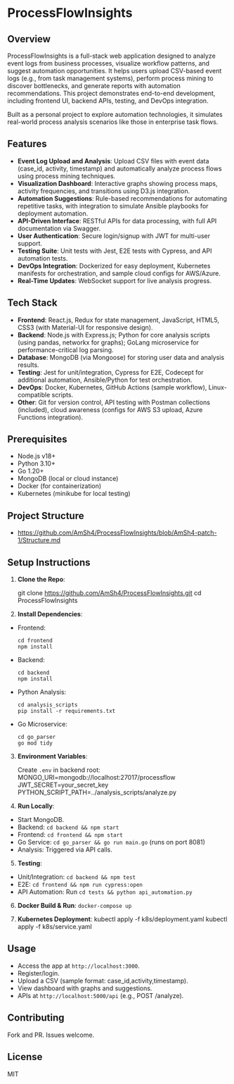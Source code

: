 # ProcessFlowInsights

## Overview
ProcessFlowInsights is a full-stack web application designed to analyze event logs from business processes, visualize workflow patterns, and suggest automation opportunities. It helps users upload CSV-based event logs (e.g., from task management systems), perform process mining to discover bottlenecks, and generate reports with automation recommendations. This project demonstrates end-to-end development, including frontend UI, backend APIs, testing, and DevOps integration.

Built as a personal project to explore automation technologies, it simulates real-world process analysis scenarios like those in enterprise task flows.

## Features
- **Event Log Upload and Analysis**: Upload CSV files with event data (case_id, activity, timestamp) and automatically analyze process flows using process mining techniques.
- **Visualization Dashboard**: Interactive graphs showing process maps, activity frequencies, and transitions using D3.js integration.
- **Automation Suggestions**: Rule-based recommendations for automating repetitive tasks, with integration to simulate Ansible playbooks for deployment automation.
- **API-Driven Interface**: RESTful APIs for data processing, with full API documentation via Swagger.
- **User Authentication**: Secure login/signup with JWT for multi-user support.
- **Testing Suite**: Unit tests with Jest, E2E tests with Cypress, and API automation tests.
- **DevOps Integration**: Dockerized for easy deployment, Kubernetes manifests for orchestration, and sample cloud configs for AWS/Azure.
- **Real-Time Updates**: WebSocket support for live analysis progress.

## Tech Stack
- **Frontend**: React.js, Redux for state management, JavaScript, HTML5, CSS3 (with Material-UI for responsive design).
- **Backend**: Node.js with Express.js; Python for core analysis scripts (using pandas, networkx for graphs); GoLang microservice for performance-critical log parsing.
- **Database**: MongoDB (via Mongoose) for storing user data and analysis results.
- **Testing**: Jest for unit/integration, Cypress for E2E, Codecept for additional automation, Ansible/Python for test orchestration.
- **DevOps**: Docker, Kubernetes, GitHub Actions (sample workflow), Linux-compatible scripts.
- **Other**: Git for version control, API testing with Postman collections (included), cloud awareness (configs for AWS S3 upload, Azure Functions integration).

## Prerequisites
- Node.js v18+
- Python 3.10+
- Go 1.20+
- MongoDB (local or cloud instance)
- Docker (for containerization)
- Kubernetes (minikube for local testing)

## Project Structure
- https://github.com/AmSh4/ProcessFlowInsights/blob/AmSh4-patch-1/Structure.md


## Setup Instructions
1. **Clone the Repo**:
   
    git clone https://github.com/AmSh4/ProcessFlowInsights.git
    cd ProcessFlowInsights


3. **Install Dependencies**:
- Frontend:
  
      cd frontend
      npm install
- Backend:
  
      cd backend
      npm install
- Python Analysis:

      cd analysis_scripts
      pip install -r requirements.txt

- Go Microservice:

      cd go_parser
      go mod tidy


3. **Environment Variables**:
 
      Create `.env` in backend root:
      MONGO_URI=mongodb://localhost:27017/processflow
      JWT_SECRET=your_secret_key
      PYTHON_SCRIPT_PATH=../analysis_scripts/analyze.py


4. **Run Locally**:
- Start MongoDB.
- Backend: `cd backend && npm start`
- Frontend: `cd frontend && npm start`
- Go Service: `cd go_parser && go run main.go` (runs on port 8081)
- Analysis: Triggered via API calls.

5. **Testing**:
- Unit/Integration: `cd backend && npm test`
- E2E: `cd frontend && npm run cypress:open`
- API Automation: Run `cd tests && python api_automation.py`

6. **Docker Build & Run**:
`docker-compose up`

7. **Kubernetes Deployment**:
kubectl apply -f k8s/deployment.yaml
kubectl apply -f k8s/service.yaml


## Usage
- Access the app at `http://localhost:3000`.
- Register/login.
- Upload a CSV (sample format: case_id,activity,timestamp).
- View dashboard with graphs and suggestions.
- APIs at `http://localhost:5000/api` (e.g., POST /analyze).

## Contributing
Fork and PR. Issues welcome.

## License
MIT

